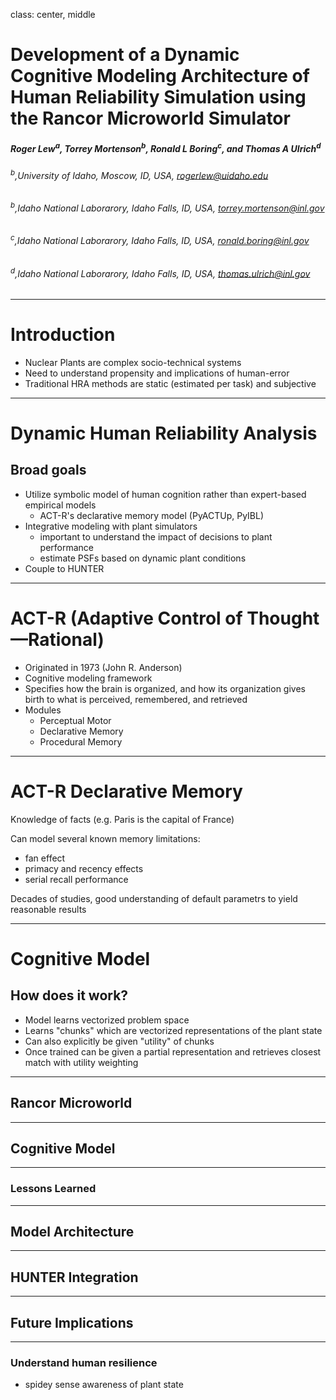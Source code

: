 class: center, middle

# Development of a Dynamic Cognitive Modeling Architecture of Human Reliability Simulation using the Rancor Microworld Simulator

##### Roger Lew<sup>a</sup>, Torrey Mortenson<sup>b</sup>, Ronald L Boring<sup>c</sup>, and Thomas A Ulrich<sup>d</sup>
###### <sup>b</sup>,University of Idaho, Moscow, ID, USA, rogerlew@uidaho.edu
###### <sup>b</sup>,Idaho National Laborarory, Idaho Falls, ID, USA, torrey.mortenson@inl.gov
###### <sup>c</sup>,Idaho National Laborarory, Idaho Falls, ID, USA, ronald.boring@inl.gov
###### <sup>d</sup>,Idaho National Laborarory, Idaho Falls, ID, USA, thomas.ulrich@inl.gov

---

# Introduction

- Nuclear Plants are complex socio-technical systems
- Need to understand propensity and implications of human-error
- Traditional HRA methods are static (estimated per task) and subjective

---


# Dynamic Human Reliability Analysis

## Broad goals

- Utilize symbolic model of human cognition rather than expert-based empirical models
  - ACT-R's declarative memory model (PyACTUp, PyIBL)
- Integrative modeling with plant simulators
  - important to understand the impact of decisions to plant performance
  - estimate PSFs based on dynamic plant conditions
- Couple to HUNTER

---

# ACT-R (Adaptive Control of Thought—Rational)

- Originated in 1973 (John R. Anderson)
- Cognitive modeling framework
- Specifies how the brain is organized, and how its organization gives birth to what is perceived, remembered, and retrieved
- Modules
  - Perceptual Motor
  - Declarative Memory
  - Procedural Memory

---

# ACT-R Declarative Memory

Knowledge of facts (e.g. Paris is the capital of France)

Can model several known memory limitations:
- fan effect
- primacy and recency effects
- serial recall performance

Decades of studies, good understanding of default parametrs to yield reasonable results

---

# Cognitive Model

## How does it work?

- Model learns vectorized problem space
- Learns "chunks" which are vectorized representations of the plant state
- Can also explicitly be given "utility" of chunks
- Once trained can be given a partial representation and retrieves closest match with utility weighting

---

## Rancor Microworld

---

## Cognitive Model

---

### Lessons Learned

---


## Model Architecture

---

## HUNTER Integration

---

## Future Implications

---

### Understand human resilience

- spidey sense awareness of plant state
